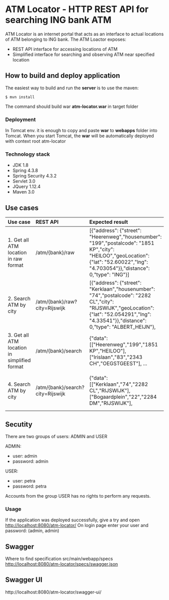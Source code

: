 # ATM Locator - HTTP REST API for searching ING bank ATM

ATM Locator is an internet portal that acts as an interface to actual locations of ATM belonging to ING bank. The ATM Loactor exposes:

* REST API interface for accessing locations of ATM
* Simplified interface for searching and observing ATM near specified location

## How to build and deploy application

The easiest way to build and run the **server** is to use the maven:

```text
$ mvn install 
```

The command should build war **atm-locator.war** in target folder

### Deployment

In Tomcat env. it is enough to copy and paste **war** to **webapps** folder into Tomcat. When you start Tomcat, the **war** will be automatically deployed with context root atm-locator

### Technology stack

* JDK 1.8
* Spring 4.3.8
* Spring Security 4.3.2
* Servlet 3.0
* JQuery 1.12.4
* Maven 3.0

## Use cases

| Use case | REST API | Expected result | Description |
| :--- | :--- | :--- | :--- |
| 1. Get all ATM location in raw format | /atm/{bank}/raw | \[{"address": {"street": "Heerenweg","housenumber": "199","postalcode": "1851 KP","city": "HEILOO","geoLocation": {"lat": "52.60022","lng": "4.703054"}},"distance": 0,"type": "ING"}\] | The REST API dispatches a request to [https://www.ing.nl/api/locator/atms/](https://www.ing.nl/api/locator/atms/) and response the result in the same format as it was obtained |
| 2. Search ATM by city | /atm/{bank}/raw?city=Rijswijk | \[{"address": {"street": "Kerklaan","housenumber": "74","postalcode": "2282 CL","city": "RIJSWIJK","geoLocation": {"lat": "52.054291","lng": "4.33541"}},"distance": 0,"type": "ALBERT\_HEIJN"}, | The REST API dispatches a request to [https://www.ing.nl/api/locator/atms/](https://www.ing.nl/api/locator/atms/) and the response will be filtered by city and send to requester in the same format as it was obtained. |
| 3. Get all ATM location in simplified format | /atm/{bank}/search | {"data": \[\["Heerenweg","199","1851 KP","HEILOO"\],\["Irislaan","83","2343 CH","OEGSTGEEST"\], ... | The REST API dispatches a request to [https://www.ing.nl/api/locator/atms/](https://www.ing.nl/api/locator/atms/) and response the result in the simplified format |
| 4. Search ATM by city | /atm/{bank}/search?city=Rijswijk | {"data": \[\["Kerklaan","74","2282 CL","RIJSWIJK"\],\["Bogaardplein","22","2284 DM","RIJSWIJK"\], | The REST API dispatches a request to [https://www.ing.nl/api/locator/atms/](https://www.ing.nl/api/locator/atms/) and the response will be filtered by city and send to requester in the simplified format . |

## Secutity

There are two groups of users: ADMIN and USER

ADMIN:

* user:     admin
* password: admin

USER:

* user:     petra
* password: petra

Accounts from the group USER has no rights to perform any requests.

### Usage

If the application was deployed successfully, give a try and open [http://localhost:8080/atm-locator/](http://localhost:8080/atm-locator/) On login page enter your user and password: \(admin, admin\)

## Swagger

Where to find specification src/main/webapp/specs [http://localhost:8080/atm-locator/specs/swagger.json](http://localhost:8080/atm-locator/specs/swagger.json)

## Swagger UI

http://localhost:8080/atm-locator/swagger-ui/




